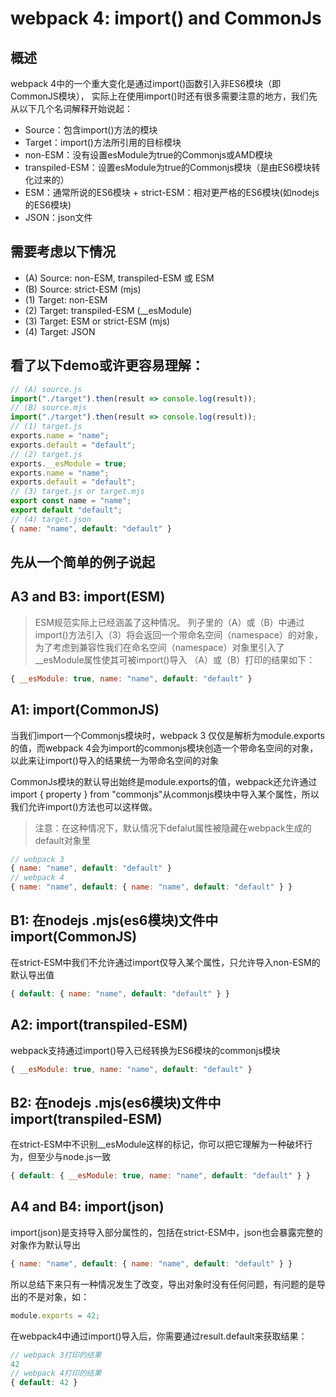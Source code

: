 # webpack 4: import() and CommonJs
## 概述
webpack 4中的一个重大变化是通过import()函数引入非ES6模块（即CommonJS模块）， 实际上在使用import()时还有很多需要注意的地方，我们先从以下几个名词解释开始说起：

* Source：包含import()方法的模块
* Target：import()方法所引用的目标模块
* non-ESM：没有设置esModule为true的Commonjs或AMD模块
* transpiled-ESM：设置esModule为true的Commonjs模块（是由ES6模块转化过来的）
* ESM：通常所说的ES6模块 + strict-ESM：相对更严格的ES6模块(如nodejs的ES6模块)
* JSON：json文件

## 需要考虑以下情况
* (A) Source: non-ESM, transpiled-ESM 或 ESM
* (B) Source: strict-ESM (mjs)
* (1) Target: non-ESM
* (2) Target: transpiled-ESM (__esModule)
* (3) Target: ESM or strict-ESM (mjs)
* (4) Target: JSON

## 看了以下demo或许更容易理解：
```js
// (A) source.js
import("./target").then(result => console.log(result));
// (B) source.mjs
import("./target").then(result => console.log(result));
// (1) target.js
exports.name = "name";
exports.default = "default";
// (2) target.js
exports.__esModule = true;
exports.name = "name";
exports.default = "default";
// (3) target.js or target.mjs
export const name = "name";
export default "default";
// (4) target.json
{ name: "name", default: "default" }
```

## 先从一个简单的例子说起
## A3 and B3: import(ESM)
> ESM规范实际上已经涵盖了这种情况。 列子里的（A）或（B）中通过import()方法引入（3）将会返回一个带命名空间（namespace）的对象，为了考虑到兼容性我们在命名空间（namespace）对象里引入了__esModule属性使其可被import()导入 （A）或（B）打印的结果如下：
```js
{ __esModule: true, name: "name", default: "default" }
```
## A1: import(CommonJS)
当我们import一个Commonjs模块时，webpack 3 仅仅是解析为module.exports的值，而webpack 4会为import的commonjs模块创造一个带命名空间的对象，以此来让import()导入的结果统一为带命名空间的对象

CommonJs模块的默认导出始终是module.exports的值，webpack还允许通过import { property } from "commonjs"从commonjs模块中导入某个属性，所以我们允许import()方法也可以这样做。

> 注意：在这种情况下，默认情况下defalut属性被隐藏在webpack生成的default对象里
```js
// webpack 3
{ name: "name", default: "default" }
// webpack 4
{ name: "name", default: { name: "name", default: "default" } }
```

## B1: 在nodejs .mjs(es6模块)文件中import(CommonJS)
在strict-ESM中我们不允许通过import仅导入某个属性，只允许导入non-ESM的默认导出值
```js
{ default: { name: "name", default: "default" } }
```
## A2: import(transpiled-ESM)
webpack支持通过import()导入已经转换为ES6模块的commonjs模块
```js
{ __esModule: true, name: "name", default: "default" }
```
## B2: 在nodejs .mjs(es6模块)文件中import(transpiled-ESM)
在strict-ESM中不识别__esModule这样的标记，你可以把它理解为一种破坏行为，但至少与node.js一致
```js
{ default: { __esModule: true, name: "name", default: "default" } }
```
## A4 and B4: import(json)
import(json)是支持导入部分属性的，包括在strict-ESM中，json也会暴露完整的对象作为默认导出
```js
{ name: "name", default: { name: "name", default: "default" } }
```
所以总结下来只有一种情况发生了改变，导出对象时没有任何问题，有问题的是导出的不是对象，如：
```js
module.exports = 42;
```
在webpack4中通过import()导入后，你需要通过result.default来获取结果：
```js
// webpack 3打印的结果
42
// webpack 4打印的结果
{ default: 42 }
```